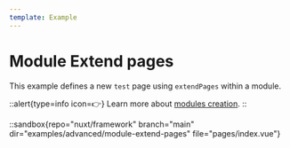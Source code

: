 ```yaml
---
template: Example
---
```


# Module Extend pages

This example defines a new `test` page using `extendPages` within a module.

::alert{type=info icon=👉}
Learn more about [modules creation](/docs/advanced/modules).
::

::sandbox{repo="nuxt/framework" branch="main" dir="examples/advanced/module-extend-pages" file="pages/index.vue"}
